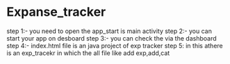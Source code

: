 # Expanse_tracker
step 1:- you need to open the app_start is main activity
step 2:- you can start your app on desboard
step 3:- you can check the via the dashboard
step 4:- index.html file is an java project of exp tracker
step 5: in  this athere is an exp_tracekr in which the all file like add exp,add,cat 
